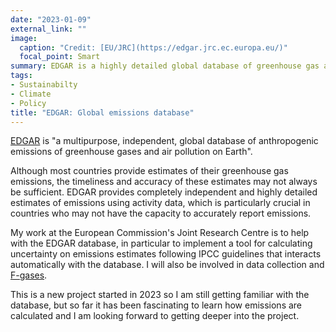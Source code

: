 ```yaml
---
date: "2023-01-09"
external_link: ""
image:
  caption: "Credit: [EU/JRC](https://edgar.jrc.ec.europa.eu/)"
  focal_point: Smart
summary: EDGAR is a highly detailed global database of greenhouse gas and pollution emissions maintained by the European Commission.
tags:
- Sustainabilty
- Climate
- Policy
title: "EDGAR: Global emissions database"
---
```


[EDGAR](https://edgar.jrc.ec.europa.eu/) is "a multipurpose, independent, global database of anthropogenic emissions of greenhouse gases and air pollution on Earth".

Although most countries provide estimates of their greenhouse gas emissions, the timeliness and accuracy of these estimates may not always be sufficient. EDGAR provides completely independent and highly detailed estimates of emissions using activity data, which is particularly crucial in countries who may not have the capacity to accurately report emissions.

My work at the European Commission's Joint Research Centre is to help with the EDGAR database, in particular to implement a tool for calculating uncertainty on emissions estimates following IPCC guidelines that interacts automatically with the database. I will also be involved in data collection and [F-gases](https://www.eea.europa.eu/help/faq/what-are-f-gases-and).

This is a new project started in 2023 so I am still getting familiar with the database, but so far it has been fascinating to learn how emissions are calculated and I am looking forward to getting deeper into the project.
